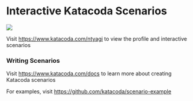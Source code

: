 # Interactive Katacoda Scenarios

[![](http://shields.katacoda.com/katacoda/ntyagi/count.svg)](https://www.katacoda.com/ntyagi "Get your profile on Katacoda.com")

Visit https://www.katacoda.com/ntyagi to view the profile and interactive scenarios

### Writing Scenarios
Visit https://www.katacoda.com/docs to learn more about creating Katacoda scenarios

For examples, visit https://github.com/katacoda/scenario-example
